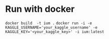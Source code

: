 # Run with docker
`docker build  -t ium .`
`docker run -i -e KAGGLE_USERNAME='your_kaggle_username' -e KAGGLE_KEY='<your_kaggle_key>' -i ium:latest`